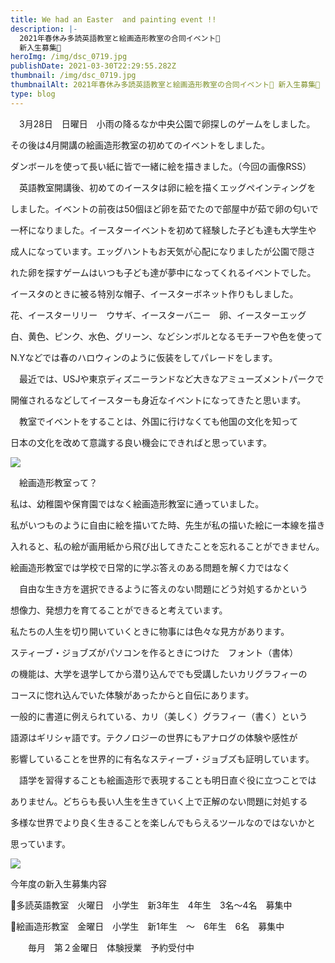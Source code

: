 ```yaml
---
title: We had an Easter  and painting event !!
description: |-
  2021年春休み多読英語教室と絵画造形教室の合同イベント🐣
  新入生募集🐣
heroImg: /img/dsc_0719.jpg
publishDate: 2021-03-30T22:29:55.282Z
thumbnail: /img/dsc_0719.jpg
thumbnailAlt: 2021年春休み多読英語教室と絵画造形教室の合同イベント🐣 新入生募集🐣
type: blog
---
```

　3月28日　日曜日　小雨の降るなか中央公園で卵探しのゲームをしました。

その後は4月開講の絵画造形教室の初めてのイベントをしました。

ダンボールを使って長い紙に皆で一緒に絵を描きました。（今回の画像RSS）

　英語教室開講後、初めてのイースタは卵に絵を描くエッグペインティングを

しました。イベントの前夜は50個ほど卵を茹でたので部屋中が茹で卵の匂いで

一杯になりました。イースターイベントを初めて経験した子ども達も大学生や

成人になっています。エッグハントもお天気が心配になりましたが公園で隠さ

れた卵を探すゲームはいつも子ども達が夢中になってくれるイベントでした。

イースタのときに被る特別な帽子、イースターボネット作りもしました。

花、イースターリリー　ウサギ、イースターバニー　卵、イースターエッグ

白、黄色、ピンク、水色、グリーン、などシンボルとなるモチーフや色を使って

N.Yなどでは春のハロウィンのように仮装をしてパレードをします。

　最近では、USJや東京ディズニーランドなど大きなアミューズメントパークで

開催されるなどしてイースターも身近なイベントになってきたと思います。

　教室でイベントをすることは、外国に行けなくても他国の文化を知って

日本の文化を改めて意識する良い機会にできればと思っています。

![](/img/dsc_0711.jpg)

　絵画造形教室って？

私は、幼稚園や保育園ではなく絵画造形教室に通っていました。

私がいつものように自由に絵を描いてた時、先生が私の描いた絵に一本線を描き

入れると、私の絵が画用紙から飛び出してきたことを忘れることができません。

絵画造形教室では学校で日常的に学ぶ答えのある問題を解く力ではなく

　自由な生き方を選択できるように答えのない問題にどう対処するかという

想像力、発想力を育てることができると考えています。　

私たちの人生を切り開いていくときに物事には色々な見方があります。



スティーブ・ジョブズがパソコンを作るときにつけた　フォント（書体）

の機能は、大学を退学してから潜り込んででも受講したいカリグラフィーの

コースに惚れ込んでいた体験があったからと自伝にあります。

一般的に書道に例えられている、カリ（美しく）グラフィー（書く）という

語源はギリシャ語です。テクノロジーの世界にもアナログの体験や感性が

影響していることを世界的に有名なスティーブ・ジョブズも証明しています。

　語学を習得することも絵画造形で表現することも明日直ぐ役に立つことでは

ありません。どちらも長い人生を生きていく上で正解のない問題に対処する

多様な世界でより良く生きることを楽しんでもらえるツールなのではないかと

思っています。

![](/img/dsc_0676.jpg)

今年度の新入生募集内容

🍒多読英語教室　火曜日　小学生　新3年生　4年生　3名～4名　募集中

🌈絵画造形教室　金曜日　小学生　新1年生　～　6年生　6名　募集中

　　毎月　第２金曜日　体験授業　予約受付中